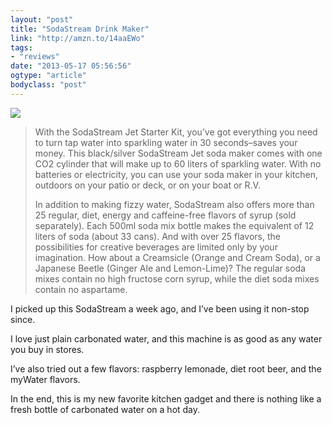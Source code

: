 ```yaml
---
layout: "post"
title: "SodaStream Drink Maker"
link: "http://amzn.to/14aaEWo"
tags: 
- "reviews"
date: "2013-05-17 05:56:56"
ogtype: "article"
bodyclass: "post"
---
```


![](http://cdn.rogerstringer.com/wp-content/uploads/2013/05/1368769989.jpg)

> With the SodaStream Jet Starter Kit, you’ve got everything you need to turn tap water into sparkling water in 30 seconds–saves your money. This black/silver SodaStream Jet soda maker comes with one CO2 cylinder that will make up to 60 liters of sparkling water. With no batteries or electricity, you can use your soda maker in your kitchen, outdoors on your patio or deck, or on your boat or R.V.
> 
> In addition to making fizzy water, SodaStream also offers more than 25 regular, diet, energy and caffeine-free flavors of syrup (sold separately). Each 500ml soda mix bottle makes the equivalent of 12 liters of soda (about 33 cans). And with over 25 flavors, the possibilities for creative beverages are limited only by your imagination. How about a Creamsicle (Orange and Cream Soda), or a Japanese Beetle (Ginger Ale and Lemon-Lime)? The regular soda mixes contain no high fructose corn syrup, while the diet soda mixes contain no aspartame.

I picked up this SodaStream a week ago, and I’ve been using it non-stop since.

I love just plain carbonated water, and this machine is as good as any water you buy in stores.

I’ve also tried out a few flavors: raspberry lemonade, diet root beer, and the myWater flavors.

In the end, this is my new favorite kitchen gadget and there is nothing like a fresh bottle of carbonated water on a hot day.
